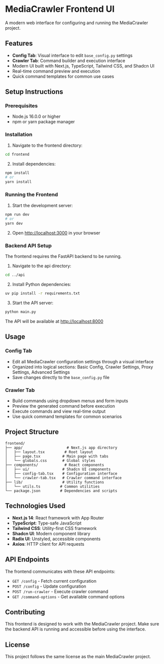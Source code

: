 # MediaCrawler Frontend UI

A modern web interface for configuring and running the MediaCrawler project.

## Features

- **Config Tab**: Visual interface to edit `base_config.py` settings
- **Crawler Tab**: Command builder and execution interface
- Modern UI built with Next.js, TypeScript, Tailwind CSS, and Shadcn UI
- Real-time command preview and execution
- Quick command templates for common use cases

## Setup Instructions

### Prerequisites

- Node.js 16.0.0 or higher
- npm or yarn package manager

### Installation

1. Navigate to the frontend directory:
```bash
cd frontend
```

2. Install dependencies:
```bash
npm install
# or
yarn install
```

### Running the Frontend

1. Start the development server:
```bash
npm run dev
# or
yarn dev
```

2. Open [http://localhost:3000](http://localhost:3000) in your browser

### Backend API Setup

The frontend requires the FastAPI backend to be running. 

1. Navigate to the api directory:
```bash
cd ../api
```

2. Install Python dependencies:
```bash
uv pip install -r requirements.txt
```

3. Start the API server:
```bash
python main.py
```

The API will be available at [http://localhost:8000](http://localhost:8000)

## Usage

### Config Tab
- Edit all MediaCrawler configuration settings through a visual interface
- Organized into logical sections: Basic Config, Crawler Settings, Proxy Settings, Advanced Settings
- Save changes directly to the `base_config.py` file

### Crawler Tab
- Build commands using dropdown menus and form inputs
- Preview the generated command before execution
- Execute commands and view real-time output
- Use quick command templates for common scenarios

## Project Structure

```
frontend/
├── app/                    # Next.js app directory
│   ├── layout.tsx         # Root layout
│   ├── page.tsx          # Main page with tabs
│   └── globals.css       # Global styles
├── components/            # React components
│   ├── ui/               # Shadcn UI components
│   ├── config-tab.tsx    # Configuration interface
│   └── crawler-tab.tsx   # Crawler command interface
├── lib/                  # Utility functions
│   └── utils.ts         # Common utilities
└── package.json         # Dependencies and scripts
```

## Technologies Used

- **Next.js 14**: React framework with App Router
- **TypeScript**: Type-safe JavaScript
- **Tailwind CSS**: Utility-first CSS framework
- **Shadcn UI**: Modern component library
- **Radix UI**: Unstyled, accessible components
- **Axios**: HTTP client for API requests

## API Endpoints

The frontend communicates with these API endpoints:

- `GET /config` - Fetch current configuration
- `POST /config` - Update configuration
- `POST /run-crawler` - Execute crawler command
- `GET /command-options` - Get available command options

## Contributing

This frontend is designed to work with the MediaCrawler project. Make sure the backend API is running and accessible before using the interface.

## License

This project follows the same license as the main MediaCrawler project. 